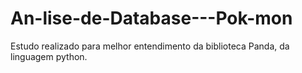 # An-lise-de-Database---Pok-mon
Estudo realizado para melhor entendimento da biblioteca Panda, da linguagem python.
